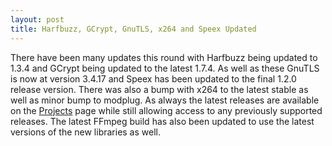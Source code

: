```yaml
---
layout: post
title: Harfbuzz, GCrypt, GnuTLS, x264 and Speex Updated
---
```


There have been many updates this round with Harfbuzz being updated to 1.3.4 and GCrypt being updated to the latest 1.7.4. As well as these GnuTLS is now at version 3.4.17 and Speex has been updated to the final 1.2.0 release version. There was also a bump with x264 to the latest stable as well as minor bump to modplug. As always the latest releases are available on the [Projects](/1-projects) page while still allowing access to any previously supported releases. The latest FFmpeg build has also been updated to use the latest versions of the new libraries as well.